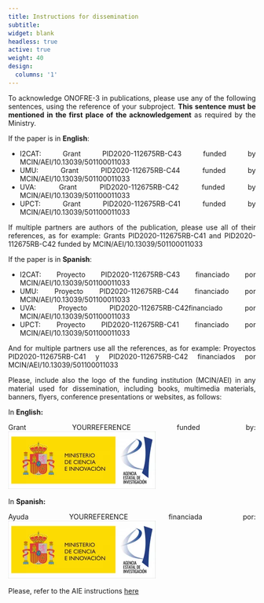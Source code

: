 ```yaml
---
title: Instructions for dissemination
subtitle: 
widget: blank
headless: true
active: true
weight: 40
design:
  columns: '1'
---
```

<div style="text-align: justify"> 

To acknowledge ONOFRE-3 in publications, please use any of the following sentences, using the reference of your subproject. <b>This sentence must be mentioned in the first place of the acknowledgement</b> as required by the Ministry.

<p>If the paper is in <b>English</b>:</p>

<ul>
<li>I2CAT: Grant PID2020-112675RB-C43 funded by MCIN/AEI/10.13039/501100011033</li>
<li>UMU:  Grant PID2020-112675RB-C44 funded by MCIN/AEI/10.13039/501100011033</li>
<li>UVA: Grant PID2020-112675RB-C42 funded by MCIN/AEI/10.13039/501100011033</li>
<li>UPCT: Grant PID2020-112675RB-C41 funded by MCIN/AEI/10.13039/501100011033</li>
</ul>

If multiple partners are authors of the publication, please use all of their references, as for example:
Grants PID2020-112675RB-C41 and PID2020-112675RB-C42 funded by MCIN/AEI/10.13039/501100011033

<p>If the paper is in <b>Spanish</b>:</p>

<ul>
<li>I2CAT: Proyecto PID2020-112675RB-C43 financiado por MCIN/AEI/10.13039/501100011033</li>
<li>UMU:  Proyecto PID2020-112675RB-C44 financiado por MCIN/AEI/10.13039/501100011033</li>
<li>UVA: Proyecto PID2020-112675RB-C42financiado por MCIN/AEI/10.13039/501100011033</li>
<li>UPCT: Proyecto PID2020-112675RB-C41 financiado por MCIN/AEI/10.13039/501100011033</li>
</ul>

And for multiple partners use all the references, as for example:  Proyectos PID2020-112675RB-C41 y PID2020-112675RB-C42 financiados por MCIN/AEI/10.13039/501100011033

Please, include also the logo of the funding institution (MCIN/AEI) in any material used for dissemination, including books, multimedia materials, banners, flyers, conference presentations or websites, as follows:

In <b>English:</b>

Grant YOURREFERENCE funded by:
<img src="imagen.png">

In <b>Spanish:</b>

Ayuda YOURREFERENCE financiada por:
<img src="imagen.png">

Please, refer to the AIE instructions  <A HREF="https://www.aei.gob.es/sites/default/files/page/field_file/2022-07/20220704_Instrucciones-comunicacion-publicidad-ayudas-concedidas.pdf">here </A>

</div>